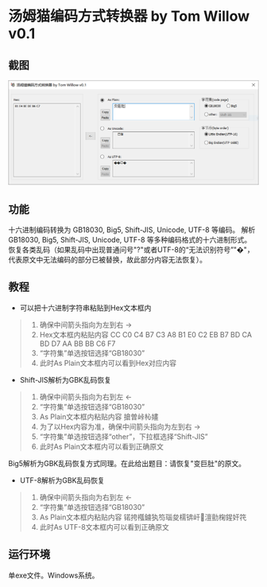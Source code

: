 # 汤姆猫编码方式转换器 by Tom Willow v0.1

## 截图

![snapshot](snapshot/snapshot.PNG)

## 功能

十六进制编码转换为 GB18030, Big5, Shift-JIS, Unicode, UTF-8 等编码。
解析 GB18030, Big5, Shift-JIS, Unicode, UTF-8 等多种编码格式的十六进制形式。
恢复各类乱码（如果乱码中出现普通问号"?"或者UTF-8的“无法识别符号”"&#65533;"，代表原文中无法编码的部分已被替换，故此部分内容无法恢复）。

## 教程

- 可以把十六进制字符串粘贴到Hex文本框内
  
> 1. 确保中间箭头指向为左到右 ->
> 2. Hex文本框内粘贴内容 CC C0 C4 B7 C3 A8 B1 E0 C2 EB B7 BD CA BD D7 AA BB BB C6 F7
> 3. “字符集”单选按钮选择“GB18030”
> 4. 此时As Plain文本框内可以看到Hex对应内容

- Shift-JIS解析为GBK乱码恢复

> 1. 确保中间箭头指向为右到左 <-
> 2. “字符集”单选按钮选择“GB18030”
> 3. As Plain文本框内粘贴内容 搶曽峠杺嫿
> 4. 为了以Hex内容为准，确保中间箭头指向为左到右 ->
> 5. “字符集”单选按钮选择“other”，下拉框选择“Shift-JIS”
> 6. 此时As Plain文本框内可以看到正确原文

Big5解析为GBK乱码恢复方式同理。在此给出题目：请恢复"变巨肚"的原文。

- UTF-8解析为GBK乱码恢复

> 1. 确保中间箭头指向为右到左 <-
> 2. “字符集”单选按钮选择“GB18030”
> 3. As Plain文本框内粘贴内容 锘挎槬鐪犱笉瑙夋檽锛屽澶勯椈鍟奸笩
> 4. 此时As UTF-8文本框内可以看到正确原文

## 运行环境

单exe文件。Windows系统。